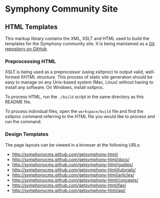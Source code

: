 # Symphony Community Site

## HTML Templates

This markup library contains the XML, XSLT and HTML used to build the templates for the Symphony community site. It is being maintained as a [Git repository on GitHub](https://github.com/bauhouse/getsymphony-html).

### Preprocessing HTML

XSLT is being used as a preprocessor (using xsltproc) to output valid, well-formed XHTML structure. This process of static site generation should be easy to manage on any Unix-based system (Mac, Linux) without having to install any software. On Windows, install xsltproc.

To process HTML, run the `./build` script in the same directory as this README file.

To process individual files, open the `workspace/build` file and find the xsltproc command referring to the HTML file you would like to process and run the command.

### Design Templates

The page layouts can be viewed in a browser at the following URLs: 

* http://symphonycms.github.com/getsymphony-html/
* http://symphonycms.github.com/getsymphony-html/docs/
* http://symphonycms.github.com/getsymphony-html/guides/
* http://symphonycms.github.com/getsymphony-html/tutorials/
* http://symphonycms.github.com/getsymphony-html/articles/
* http://symphonycms.github.com/getsymphony-html/concepts/
* http://symphonycms.github.com/getsymphony-html/faq/
* http://symphonycms.github.com/getsymphony-html/api/
